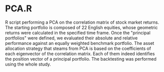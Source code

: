 # PCA.R
R script performing a PCA on the correlation matrix of stock market returns. 
The starting portfolio is composed of 22 English equities, whose geometric returns were calculated in the specified time frame. 
Once the "principal portfolios" were defined, we evaluated their absolute and relative performance against an equally weighted benchmark portfolio.
The asset allocation strategy that steams from PCA is based on the coefficients of each eigenvector of the correlation matrix. Each of them indeed identifies the position vector of a principal portfolio.
The backtesting was performed using the whole study.
